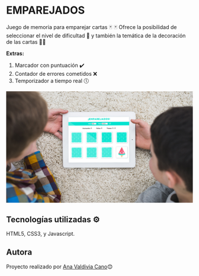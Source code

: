# EMPAREJADOS
Juego de memoria para emparejar cartas 🃏 🃏 Ofrece la posibilidad de seleccionar el nivel de dificultad 💪 y también la temática de la decoración de las cartas 🍨🐱

**Extras:**
1. Marcador con puntuación ✔️
2. Contador de errores cometidos ❌
3. Temporizador a tiempo real 🕔

![mockapp](https://github.com/Anavalca/card-memory-game/blob/master/images/game.jpg)

## Tecnologías utilizadas ⚙️
HTML5, CSS3, y Javascript.

## Autora 
Proyecto realizado por [Ana Valdivia Cano](https://www.linkedin.com/in/anavaldiviacano/)😊
